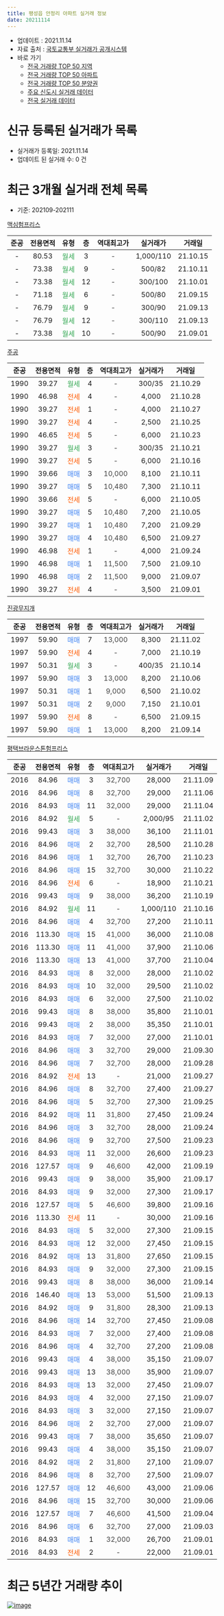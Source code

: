 ```yaml
---
title: 팽성읍 안정리 아파트 실거래 정보
date: 20211114
---
```


* 업데이트 : 2021.11.14
* 자료 출처 : [국토교통부 실거래가 공개시스템](http://rt.molit.go.kr)
* 바로 가기
    * [전국 거래량 TOP 50 지역](https://apt-info.github.io/apt-trade-info/tr)
    * [전국 거래량 TOP 50 아파트](https://apt-info.github.io/apt-trade-info/ta)
    * [전국 거래량 TOP 50 분양권](https://apt-info.github.io/apt-trade-info/tb)
    * [주요 신도시 실거래 데이터](https://apt-info.github.io/apt-trade-info/newtown)
    * [전국 실거래 데이터](https://apt-info.github.io/apt-trade-info/all)



<script async src="https://pagead2.googlesyndication.com/pagead/js/adsbygoogle.js"></script>
<!-- 기본광고 -->
<ins class="adsbygoogle"
     style="display:block"
     data-ad-client="ca-pub-1142216861245946"
     data-ad-slot="4805727019"
     data-ad-format="auto"
     data-full-width-responsive="true"></ins>
<script>
     (adsbygoogle = window.adsbygoogle || []).push({});
</script>


# 신규 등록된 실거래가 목록

* 실거래가 등록일: 2021.11.14
* 업데이트 된 실거래 수: 0 건




<script async src="https://pagead2.googlesyndication.com/pagead/js/adsbygoogle.js"></script>
<!-- 기본광고 -->
<ins class="adsbygoogle"
     style="display:block"
     data-ad-client="ca-pub-1142216861245946"
     data-ad-slot="4805727019"
     data-ad-format="auto"
     data-full-width-responsive="true"></ins>
<script>
     (adsbygoogle = window.adsbygoogle || []).push({});
</script>


# 최근 3개월 실거래 전체 목록
* 기준: 202109-202111


[맥심험프리스](https://search.naver.com/search.naver?query=%EB%A7%A5%EC%8B%AC%ED%97%98%ED%94%84%EB%A6%AC%EC%8A%A4)

|준공|전용면적|유형|층|역대최고가|실거래가|거래일|
|:---:|:---:|:---:|:---:|:---:|:---:|:---:|
|-|80.53|<span style="color:#34A853">월세</span>|3|<span style="color:#444444">-</span>|1,000/110|21.10.15|
|-|73.38|<span style="color:#34A853">월세</span>|9|<span style="color:#444444">-</span>|500/82|21.10.11|
|-|73.38|<span style="color:#34A853">월세</span>|12|<span style="color:#444444">-</span>|300/100|21.10.01|
|-|71.18|<span style="color:#34A853">월세</span>|6|<span style="color:#444444">-</span>|500/80|21.09.15|
|-|76.79|<span style="color:#34A853">월세</span>|9|<span style="color:#444444">-</span>|300/90|21.09.13|
|-|76.79|<span style="color:#34A853">월세</span>|12|<span style="color:#444444">-</span>|300/110|21.09.13|
|-|73.38|<span style="color:#34A853">월세</span>|10|<span style="color:#444444">-</span>|500/90|21.09.01|

[주공](https://search.naver.com/search.naver?query=%EC%A3%BC%EA%B3%B5)

|준공|전용면적|유형|층|역대최고가|실거래가|거래일|
|:---:|:---:|:---:|:---:|:---:|:---:|:---:|
|1990|39.27|<span style="color:#34A853">월세</span>|4|<span style="color:#444444">-</span>|300/35|21.10.29|
|1990|46.98|<span style="color:#FF5A00">전세</span>|4|<span style="color:#444444">-</span>|4,000|21.10.28|
|1990|39.27|<span style="color:#FF5A00">전세</span>|1|<span style="color:#444444">-</span>|4,000|21.10.27|
|1990|39.27|<span style="color:#FF5A00">전세</span>|4|<span style="color:#444444">-</span>|2,500|21.10.25|
|1990|46.65|<span style="color:#FF5A00">전세</span>|5|<span style="color:#444444">-</span>|6,000|21.10.23|
|1990|39.27|<span style="color:#34A853">월세</span>|3|<span style="color:#444444">-</span>|300/35|21.10.21|
|1990|39.27|<span style="color:#FF5A00">전세</span>|5|<span style="color:#444444">-</span>|6,000|21.10.16|
|1990|39.66|<span style="color:#4285F3">매매</span>|3|<span style="color:#444444">10,000</span>|8,100|21.10.11|
|1990|39.27|<span style="color:#4285F3">매매</span>|5|<span style="color:#444444">10,480</span>|7,300|21.10.11|
|1990|39.66|<span style="color:#FF5A00">전세</span>|5|<span style="color:#444444">-</span>|6,000|21.10.05|
|1990|39.27|<span style="color:#4285F3">매매</span>|5|<span style="color:#444444">10,480</span>|7,200|21.10.05|
|1990|39.27|<span style="color:#4285F3">매매</span>|1|<span style="color:#444444">10,480</span>|7,200|21.09.29|
|1990|39.27|<span style="color:#4285F3">매매</span>|4|<span style="color:#444444">10,480</span>|6,500|21.09.27|
|1990|46.98|<span style="color:#FF5A00">전세</span>|1|<span style="color:#444444">-</span>|4,000|21.09.24|
|1990|46.98|<span style="color:#4285F3">매매</span>|1|<span style="color:#444444">11,500</span>|7,500|21.09.10|
|1990|46.98|<span style="color:#4285F3">매매</span>|2|<span style="color:#444444">11,500</span>|9,000|21.09.07|
|1990|39.27|<span style="color:#FF5A00">전세</span>|4|<span style="color:#444444">-</span>|3,500|21.09.01|

[진광무지개](https://search.naver.com/search.naver?query=%EC%A7%84%EA%B4%91%EB%AC%B4%EC%A7%80%EA%B0%9C)

|준공|전용면적|유형|층|역대최고가|실거래가|거래일|
|:---:|:---:|:---:|:---:|:---:|:---:|:---:|
|1997|59.90|<span style="color:#4285F3">매매</span>|7|<span style="color:#444444">13,000</span>|8,300|21.11.02|
|1997|59.90|<span style="color:#FF5A00">전세</span>|4|<span style="color:#444444">-</span>|7,000|21.10.19|
|1997|50.31|<span style="color:#34A853">월세</span>|3|<span style="color:#444444">-</span>|400/35|21.10.14|
|1997|59.90|<span style="color:#4285F3">매매</span>|3|<span style="color:#444444">13,000</span>|8,200|21.10.06|
|1997|50.31|<span style="color:#4285F3">매매</span>|1|<span style="color:#444444">9,000</span>|6,500|21.10.02|
|1997|50.31|<span style="color:#4285F3">매매</span>|2|<span style="color:#444444">9,000</span>|7,150|21.10.01|
|1997|59.90|<span style="color:#FF5A00">전세</span>|8|<span style="color:#444444">-</span>|6,500|21.09.15|
|1997|59.90|<span style="color:#4285F3">매매</span>|1|<span style="color:#444444">13,000</span>|8,200|21.09.14|

[평택브라운스톤험프리스](https://search.naver.com/search.naver?query=%ED%8F%89%ED%83%9D%EB%B8%8C%EB%9D%BC%EC%9A%B4%EC%8A%A4%ED%86%A4%ED%97%98%ED%94%84%EB%A6%AC%EC%8A%A4)

|준공|전용면적|유형|층|역대최고가|실거래가|거래일|
|:---:|:---:|:---:|:---:|:---:|:---:|:---:|
|2016|84.96|<span style="color:#4285F3">매매</span>|3|<span style="color:#444444">32,700</span>|28,000|21.11.09|
|2016|84.96|<span style="color:#4285F3">매매</span>|8|<span style="color:#444444">32,700</span>|29,000|21.11.06|
|2016|84.93|<span style="color:#4285F3">매매</span>|11|<span style="color:#444444">32,000</span>|29,000|21.11.04|
|2016|84.92|<span style="color:#34A853">월세</span>|5|<span style="color:#444444">-</span>|2,000/95|21.11.02|
|2016|99.43|<span style="color:#4285F3">매매</span>|3|<span style="color:#444444">38,000</span>|36,100|21.11.01|
|2016|84.96|<span style="color:#4285F3">매매</span>|2|<span style="color:#444444">32,700</span>|28,500|21.10.28|
|2016|84.96|<span style="color:#4285F3">매매</span>|1|<span style="color:#444444">32,700</span>|26,700|21.10.23|
|2016|84.96|<span style="color:#4285F3">매매</span>|15|<span style="color:#444444">32,700</span>|30,000|21.10.22|
|2016|84.96|<span style="color:#FF5A00">전세</span>|6|<span style="color:#444444">-</span>|18,900|21.10.21|
|2016|99.43|<span style="color:#4285F3">매매</span>|9|<span style="color:#444444">38,000</span>|36,200|21.10.19|
|2016|84.92|<span style="color:#34A853">월세</span>|11|<span style="color:#444444">-</span>|1,000/110|21.10.16|
|2016|84.96|<span style="color:#4285F3">매매</span>|4|<span style="color:#444444">32,700</span>|27,200|21.10.11|
|2016|113.30|<span style="color:#4285F3">매매</span>|15|<span style="color:#444444">41,000</span>|36,000|21.10.08|
|2016|113.30|<span style="color:#4285F3">매매</span>|11|<span style="color:#444444">41,000</span>|37,900|21.10.06|
|2016|113.30|<span style="color:#4285F3">매매</span>|13|<span style="color:#444444">41,000</span>|37,700|21.10.04|
|2016|84.93|<span style="color:#4285F3">매매</span>|8|<span style="color:#444444">32,000</span>|28,000|21.10.02|
|2016|84.93|<span style="color:#4285F3">매매</span>|10|<span style="color:#444444">32,000</span>|29,500|21.10.02|
|2016|84.93|<span style="color:#4285F3">매매</span>|6|<span style="color:#444444">32,000</span>|27,500|21.10.02|
|2016|99.43|<span style="color:#4285F3">매매</span>|8|<span style="color:#444444">38,000</span>|35,800|21.10.01|
|2016|99.43|<span style="color:#4285F3">매매</span>|2|<span style="color:#444444">38,000</span>|35,350|21.10.01|
|2016|84.93|<span style="color:#4285F3">매매</span>|7|<span style="color:#444444">32,000</span>|27,000|21.10.01|
|2016|84.96|<span style="color:#4285F3">매매</span>|3|<span style="color:#444444">32,700</span>|29,000|21.09.30|
|2016|84.96|<span style="color:#4285F3">매매</span>|7|<span style="color:#444444">32,700</span>|28,000|21.09.28|
|2016|84.92|<span style="color:#FF5A00">전세</span>|13|<span style="color:#444444">-</span>|21,000|21.09.27|
|2016|84.96|<span style="color:#4285F3">매매</span>|8|<span style="color:#444444">32,700</span>|27,400|21.09.27|
|2016|84.96|<span style="color:#4285F3">매매</span>|5|<span style="color:#444444">32,700</span>|27,300|21.09.25|
|2016|84.92|<span style="color:#4285F3">매매</span>|11|<span style="color:#444444">31,800</span>|27,450|21.09.24|
|2016|84.96|<span style="color:#4285F3">매매</span>|3|<span style="color:#444444">32,700</span>|28,000|21.09.24|
|2016|84.96|<span style="color:#4285F3">매매</span>|9|<span style="color:#444444">32,700</span>|27,500|21.09.23|
|2016|84.93|<span style="color:#4285F3">매매</span>|11|<span style="color:#444444">32,000</span>|26,600|21.09.23|
|2016|127.57|<span style="color:#4285F3">매매</span>|9|<span style="color:#444444">46,600</span>|42,000|21.09.19|
|2016|99.43|<span style="color:#4285F3">매매</span>|9|<span style="color:#444444">38,000</span>|35,900|21.09.17|
|2016|84.93|<span style="color:#4285F3">매매</span>|9|<span style="color:#444444">32,000</span>|27,300|21.09.17|
|2016|127.57|<span style="color:#4285F3">매매</span>|5|<span style="color:#444444">46,600</span>|39,800|21.09.16|
|2016|113.30|<span style="color:#FF5A00">전세</span>|11|<span style="color:#444444">-</span>|30,000|21.09.16|
|2016|84.93|<span style="color:#4285F3">매매</span>|5|<span style="color:#444444">32,000</span>|27,300|21.09.15|
|2016|84.93|<span style="color:#4285F3">매매</span>|12|<span style="color:#444444">32,000</span>|27,450|21.09.15|
|2016|84.92|<span style="color:#4285F3">매매</span>|13|<span style="color:#444444">31,800</span>|27,650|21.09.15|
|2016|84.93|<span style="color:#4285F3">매매</span>|9|<span style="color:#444444">32,000</span>|27,300|21.09.15|
|2016|99.43|<span style="color:#4285F3">매매</span>|8|<span style="color:#444444">38,000</span>|36,000|21.09.14|
|2016|146.40|<span style="color:#4285F3">매매</span>|13|<span style="color:#444444">53,000</span>|51,500|21.09.13|
|2016|84.92|<span style="color:#4285F3">매매</span>|9|<span style="color:#444444">31,800</span>|28,300|21.09.13|
|2016|84.96|<span style="color:#4285F3">매매</span>|14|<span style="color:#444444">32,700</span>|27,450|21.09.08|
|2016|84.93|<span style="color:#4285F3">매매</span>|7|<span style="color:#444444">32,000</span>|27,400|21.09.08|
|2016|84.96|<span style="color:#4285F3">매매</span>|4|<span style="color:#444444">32,700</span>|27,200|21.09.08|
|2016|99.43|<span style="color:#4285F3">매매</span>|4|<span style="color:#444444">38,000</span>|35,150|21.09.07|
|2016|99.43|<span style="color:#4285F3">매매</span>|13|<span style="color:#444444">38,000</span>|35,900|21.09.07|
|2016|84.93|<span style="color:#4285F3">매매</span>|13|<span style="color:#444444">32,000</span>|27,450|21.09.07|
|2016|84.93|<span style="color:#4285F3">매매</span>|4|<span style="color:#444444">32,000</span>|27,150|21.09.07|
|2016|84.93|<span style="color:#4285F3">매매</span>|3|<span style="color:#444444">32,000</span>|27,150|21.09.07|
|2016|84.96|<span style="color:#4285F3">매매</span>|2|<span style="color:#444444">32,700</span>|27,000|21.09.07|
|2016|99.43|<span style="color:#4285F3">매매</span>|7|<span style="color:#444444">38,000</span>|35,650|21.09.07|
|2016|99.43|<span style="color:#4285F3">매매</span>|4|<span style="color:#444444">38,000</span>|35,150|21.09.07|
|2016|84.92|<span style="color:#4285F3">매매</span>|2|<span style="color:#444444">31,800</span>|27,100|21.09.07|
|2016|84.96|<span style="color:#4285F3">매매</span>|8|<span style="color:#444444">32,700</span>|27,500|21.09.07|
|2016|127.57|<span style="color:#4285F3">매매</span>|12|<span style="color:#444444">46,600</span>|43,000|21.09.06|
|2016|84.96|<span style="color:#4285F3">매매</span>|15|<span style="color:#444444">32,700</span>|30,000|21.09.06|
|2016|127.57|<span style="color:#4285F3">매매</span>|7|<span style="color:#444444">46,600</span>|41,500|21.09.04|
|2016|84.96|<span style="color:#4285F3">매매</span>|6|<span style="color:#444444">32,700</span>|27,000|21.09.03|
|2016|84.93|<span style="color:#4285F3">매매</span>|1|<span style="color:#444444">32,000</span>|26,700|21.09.01|
|2016|84.93|<span style="color:#FF5A00">전세</span>|2|<span style="color:#444444">-</span>|22,000|21.09.01|



<script async src="https://pagead2.googlesyndication.com/pagead/js/adsbygoogle.js"></script>
<!-- 기본광고 -->
<ins class="adsbygoogle"
     style="display:block"
     data-ad-client="ca-pub-1142216861245946"
     data-ad-slot="4805727019"
     data-ad-format="auto"
     data-full-width-responsive="true"></ins>
<script>
     (adsbygoogle = window.adsbygoogle || []).push({});
</script>


# 최근 5년간 거래량 추이


<div style="width:100%;">
    <canvas id="deal_progress" height="200"></canvas>
</div>

<script>
new Chart(document.getElementById("deal_progress"), {
    type: 'line',
    data: {
        labels: ['16.01','16.02','16.03','16.04','16.05','16.06','16.07','16.08','16.09','16.10','16.11','16.12','17.01','17.02','17.03','17.04','17.05','17.06','17.07','17.08','17.09','17.10','17.11','17.12','18.01','18.02','18.03','18.04','18.05','18.06','18.07','18.08','18.09','18.10','18.11','18.12','19.01','19.02','19.03','19.04','19.05','19.06','19.07','19.08','19.09','19.10','19.11','19.12','20.01','20.02','20.03','20.04','20.05','20.06','20.07','20.08','20.09','20.10','20.11','20.12','21.01','21.02','21.03','21.04','21.05','21.06','21.07','21.08','21.09','21.10','21.11'],
        datasets: [{
            label: '매매/분양권',
            data: [12,7,10,11,9,18,10,15,14,27,42,38,21,23,21,17,13,9,22,7,12,16,7,14,9,6,10,3,3,5,3,4,6,3,3,3,10,2,2,3,3,4,1,9,4,12,4,4,4,5,14,5,7,12,5,5,1,6,8,8,8,0,12,13,16,15,31,37,42,20,5],
            borderColor: "rgba(66, 133, 243, 1)",
            backgroundColor: "rgba(66, 133, 243, 0.05)",
            borderWidth: 1,
            pointRadius: 0,
            fill: false,
            lineTension: 0
        },{
            label: '전/월세',
            data: [0,3,1,3,2,1,3,1,1,3,4,2,2,5,6,6,3,5,5,2,2,2,4,4,3,2,5,3,4,5,2,3,3,3,4,4,3,2,4,1,6,3,3,1,4,4,6,3,3,5,8,2,8,7,1,3,0,4,7,9,8,6,7,9,5,15,16,8,10,15,1],
            borderColor: "rgba(255, 90, 0, 1)",
            backgroundColor: "rgba(255, 90, 0, 0.05)",
            borderWidth: 1,
            pointRadius: 0,
            fill: false,
            lineTension: 0
        },{
            label: '합계',
            data: [12,10,11,14,11,19,13,16,15,30,46,40,23,28,27,23,16,14,27,9,14,18,11,18,12,8,15,6,7,10,5,7,9,6,7,7,13,4,6,4,9,7,4,10,8,16,10,7,7,10,22,7,15,19,6,8,1,10,15,17,16,6,19,22,21,30,47,45,52,35,6],
            borderColor: "rgba(0, 0, 0, 1)",
            backgroundColor: "rgba(0, 0, 0, 0.03)",
            borderWidth: 0.1,
            pointRadius: 0,
            fill: true,
            lineTension: 0
        }
        ]
    },
    options: {
        responsive: true,
        title: {
            display: false
        },
        tooltips: {
            mode: 'index',
            intersect: false
        },
        hover: {
            mode: 'nearest',
            intersect: true
        },
        scales: {
            xAxes: [{
                display: true,
                scaleLabel: {
                    display: true,
                    labelString: '년/월'
                }
            }],
            yAxes: [{
                display: true,
                ticks: {
                    suggestedMin: 0,
                },
                scaleLabel: {
                    display: true,
                    labelString: '실거래 수'
                }
            }]
        }
    }
});

</script>


[![image](https://apt-info.github.io/images/2020-01-03-apt-trade-info/1024x500.png)](https://play.google.com/store/apps/details?id=com.aptinfo.apttradeinfo)

